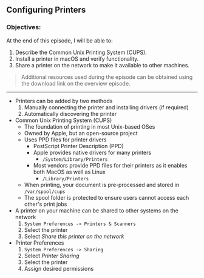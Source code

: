 ## Configuring Printers 

### Objectives:

At the end of this episode, I will be able to:

1. Describe the Common Unix Printing System (CUPS).
2. Install a printer in macOS and verify functionality.
3. Share a printer on the network to make it available to other machines. 

>Additional resources used during the episode can be obtained using the download link on the overview episode.

-----------------------------------------------------------

+ Printers can be added by two methods
	1. Manually connecting the printer and installing drivers (if required)
	2. Automatically discovering the printer
+ Common Unix Printing System (CUPS)
	- The foundation of printing in most Unix-based OSes
	- Owned by Apple, but an open-source project
	- Uses PPD files for printer drivers
		+ PostScript Printer Description (PPD)
		+ Apple provides native drivers for many printers
			- `/System/Library/Printers`
		+ Most vendors provide PPD files for their printers as it enables both MacOS as well as Linux
		  	- `/Library/Printers`
	- When printing, your document is pre-processed and stored in `/var/spool/cups`
	- The spool folder is protected to ensure users cannot access each other's print jobs
+ A printer on your machine can be shared to other systems on the network
	1. `System Preferences -> Printers & Scanners`
	2. Select the printer
	3. Select *Share this printer on the network*
+ Printer Preferences
	1. `System Preferences -> Sharing`
	2. Select *Printer Sharing*
	3. Select the printer
	4. Assign desired permissions
